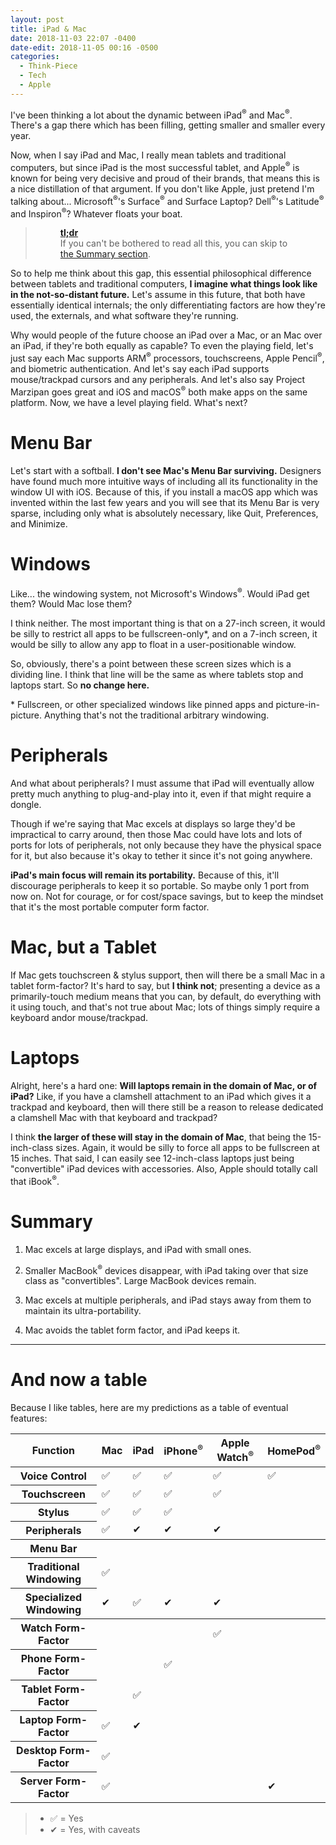 ```yaml
---
layout: post
title: iPad & Mac
date: 2018-11-03 22:07 -0400
date-edit: 2018-11-05 00:16 -0500
categories:
  - Think-Piece
  - Tech
  - Apple
---
```


I've been thinking a lot about the dynamic between iPad<sup class="reg">&reg;</sup> and Mac<sup class="reg">&reg;</sup>. There's a gap there which has been filling, getting smaller and smaller every year.

<aside>Now, when I say iPad and Mac, I really mean tablets and traditional computers, but since iPad is the most successful tablet, and Apple<sup class="reg">&reg;</sup> is known for being very decisive and proud of their brands, that means this is a nice distillation of that argument. If you don't like Apple, just pretend I'm talking about... Microsoft<sup class="reg">&reg;</sup>'s Surface<sup class="reg">&reg;</sup> and Surface Laptop? Dell<sup class="reg">&reg;</sup>'s Latitude<sup class="reg">&reg;</sup> and Inspiron<sup class="reg">&reg;</sup>? Whatever floats your boat.</aside>

> <figure><a href="#summary"><b class="tldr">tl;dr</b></a> <figcaption>If you can't be bothered to read all this, you can skip to <a href="#summary">the Summary section</a>.</figcaption></figure>

So to help me think about this gap, this essential philosophical difference between tablets and traditional computers, **I imagine what things look like in the not-so-distant future.** Let's assume in this future, that both have essentially identical internals; the only differentiating factors are how they're used, the externals, and what software they're running.

Why would people of the future choose an iPad over a Mac, or an Mac over an iPad, if they're both equally as capable? To even the playing field, let's just say each Mac supports ARM<sup class="reg">&reg;</sup> processors, touchscreens, Apple Pencil<sup class="reg">&reg;</sup>, and biometric authentication. And let's say each iPad supports mouse/trackpad cursors and any peripherals. And let's also say Project Marzipan goes great and iOS and macOS<sup class="reg">&reg;</sup> both make apps on the same platform. Now, we have a level playing field. What's next?



# Menu Bar #

Let's start with a softball. **I don't see Mac's Menu Bar surviving.** Designers have found much more intuitive ways of including all its functionality in the window UI with iOS. Because of this, if you install a macOS app which was invented within the last few years and you will see that its Menu Bar is very sparse, including only what is absolutely necessary, like Quit, Preferences, and Minimize.



# Windows #

Like... the windowing system, not Microsoft's Windows<sup class="reg">&reg;</sup>. Would iPad get them? Would Mac lose them?

I think neither. The most important thing is that on a 27-inch screen, it would be silly to restrict all apps to be fullscreen-only*, and on a 7-inch screen, it would be silly to allow any app to float in a user-positionable window.

So, obviously, there's a point between these screen sizes which is a dividing line. I think that line will be the same as where tablets stop and laptops start. So **no change here.**


<aside>* Fullscreen, or other specialized windows like pinned apps and picture-in-picture. Anything that's not the traditional arbitrary windowing.</aside>



# Peripherals #

And what about peripherals? I must assume that iPad will eventually allow pretty much anything to plug-and-play into it, even if that might require a dongle.

Though if we're saying that Mac excels at displays so large they'd be impractical to carry around, then those Mac could have lots and lots of ports for lots of peripherals, not only because they have the physical space for it, but also because it's okay to tether it since it's not going anywhere.

**iPad's main focus will remain its portability.** Because of this, it'll discourage peripherals to keep it so portable. So maybe only 1 port from now on. Not for courage, or for cost/space savings, but to keep the mindset that it's the most portable computer form factor.



# Mac, but a Tablet #

If Mac gets touchscreen &amp; stylus support, then will there be a small Mac in a tablet form-factor? It's hard to say, but **I think not**; presenting a device as a primarily-touch medium means that you can, by default, do everything with it using touch, and that's not true about Mac; lots of things simply require a keyboard andor mouse/trackpad.



# Laptops #

Alright, here's a hard one: **Will laptops remain in the domain of Mac, or of iPad?** Like, if you have a clamshell attachment to an iPad which gives it a trackpad and keyboard, then will there still be a reason to release dedicated a clamshell Mac with that keyboard and trackpad?

I think **the larger of these will stay in the domain of Mac**, that being the 15-inch-class sizes. Again, it would be silly to force all apps to be fullscreen at 15 inches. That said, I can easily see 12-inch-class laptops just being "convertible" iPad devices with accessories. Also, Apple should totally call that iBook<sup class="reg">&reg;</sup>.



# Summary #

 1. Mac excels at large displays, and iPad with small ones.

 2. Smaller MacBook<sup class="reg">&reg;</sup> devices disappear, with iPad taking over that size class as "convertibles". Large MacBook devices remain.

 3. Mac excels at multiple peripherals, and iPad stays away from them to maintain its ultra-portability.

 4. Mac avoids the tablet form factor, and iPad keeps it.



---

# And now a table #

Because I like tables, here are my predictions as a table of eventual features:



<div class="wide-table-holder">
    <table class="center-td">
        <thead>
            <tr>
                <th>Function</th>
                <th>Mac</th>
                <th>iPad</th>
                <th>iPhone<sup class="reg">&reg;</sup></th>
                <th>Apple Watch<sup class="reg">&reg;</sup></th>
                <th>HomePod<sup class="reg">&reg;</sup></th>
            </tr>
        </thead>
        <tbody>
            <tr>
                <th>Voice Control</th>
                <td>✅</td> <!-- Mac -->
                <td>✅</td> <!-- iPad -->
                <td>✅</td> <!-- iPhone -->
                <td>✅</td> <!-- Apple Watch -->
                <td>✅</td> <!-- HomePod -->
            </tr>
            <tr>
                <th>Touchscreen</th>
                <td>✅</td> <!-- Mac -->
                <td>✅</td> <!-- iPad -->
                <td>✅</td> <!-- iPhone -->
                <td>✅</td> <!-- Apple Watch -->
                <td></td> <!-- HomePod -->
            </tr>
            <tr>
                <th>Stylus</th>
                <td>✅</td> <!-- Mac -->
                <td>✅</td> <!-- iPad -->
                <td>✅</td> <!-- iPhone -->
                <td></td> <!-- Apple Watch -->
                <td></td> <!-- HomePod -->
            </tr>
            <tr>
                <th>Peripherals</th>
                <td>✅</td> <!-- Mac -->
                <td>✔</td> <!-- iPad -->
                <td>✔</td> <!-- iPhone -->
                <td>✔</td> <!-- Apple Watch -->
                <td></td> <!-- HomePod -->
            </tr>
        </tbody>
        <tbody>
            <tr>
                <th>Menu Bar</th>
                <td></td> <!-- Mac -->
                <td></td> <!-- iPad -->
                <td></td> <!-- iPhone -->
                <td></td> <!-- Apple Watch -->
                <td></td> <!-- HomePod -->
            </tr>
            <tr>
                <th>Traditional Windowing</th>
                <td>✅</td> <!-- Mac -->
                <td></td> <!-- iPad -->
                <td></td> <!-- iPhone -->
                <td></td> <!-- Apple Watch -->
                <td></td> <!-- HomePod -->
            </tr>
            <tr>
                <th>Specialized Windowing</th>
                <td>✔</td> <!-- Mac -->
                <td>✅</td> <!-- iPad -->
                <td>✔</td> <!-- iPhone -->
                <td>✔</td> <!-- Apple Watch -->
                <td></td> <!-- HomePod -->
            </tr>
        </tbody>
        <tbody>
            <tr>
                <th>Watch Form-Factor</th>
                <td></td> <!-- Mac -->
                <td></td> <!-- iPad -->
                <td></td> <!-- iPhone -->
                <td>✅</td> <!-- Apple Watch -->
                <td></td> <!-- HomePod -->
            </tr>
            <tr>
                <th>Phone Form-Factor</th>
                <td></td> <!-- Mac -->
                <td></td> <!-- iPad -->
                <td>✅</td> <!-- iPhone -->
                <td></td> <!-- Apple Watch -->
                <td></td> <!-- HomePod -->
            </tr>
            <tr>
                <th>Tablet Form-Factor</th>
                <td></td> <!-- Mac -->
                <td>✅</td> <!-- iPad -->
                <td></td> <!-- iPhone -->
                <td></td> <!-- Apple Watch -->
                <td></td> <!-- HomePod -->
            </tr>
            <tr>
                <th>Laptop Form-Factor</th>
                <td>✅</td> <!-- Mac -->
                <td>✔</td> <!-- iPad -->
                <td></td> <!-- iPhone -->
                <td></td> <!-- Apple Watch -->
                <td></td> <!-- HomePod -->
            </tr>
            <tr>
                <th>Desktop Form-Factor</th>
                <td>✅</td> <!-- Mac -->
                <td></td> <!-- iPad -->
                <td></td> <!-- iPhone -->
                <td></td> <!-- Apple Watch -->
                <td></td> <!-- HomePod -->
            </tr>
            <tr>
                <th>Server Form-Factor</th>
                <td>✅</td> <!-- Mac -->
                <td></td> <!-- iPad -->
                <td></td> <!-- iPhone -->
                <td></td> <!-- Apple Watch -->
                <td>✔</td> <!-- HomePod -->
            </tr>
        </tbody>
    </table>
</div>


> * ✅ = Yes
> * ✔ = Yes, with caveats

